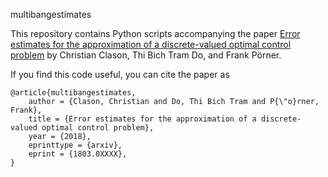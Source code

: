multibangestimates

This repository contains Python scripts accompanying the paper [Error estimates for the approximation of a discrete-valued optimal control problem](https://arxiv.org/abs/1803.0XXXX) by Christian Clason, Thi Bich Tram Do, and Frank Pörner.

If you find this code useful, you can cite the paper as

    @article{multibangestimates,
        author = {Clason, Christian and Do, Thi Bich Tram and P{\"o}rner, Frank},
        title = {Error estimates for the approximation of a discrete-valued optimal control problem},
        year = {2018},
        eprinttype = {arxiv},
        eprint = {1803.0XXXX},
    }

